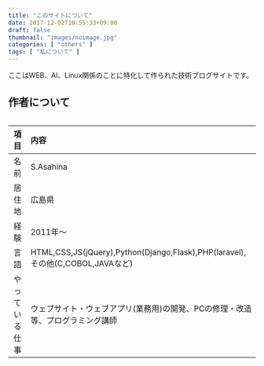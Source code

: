```yaml
---
title: "このサイトについて"
date: 2017-12-02T10:55:33+09:00
draft: false
thumbnail: "images/noimage.jpg"
categories: [ "others" ]
tags: [ "私について" ]
---
```


ここはWEB、AI、Linux関係のことに特化して作られた技術ブログサイトです。


## 作者について

<div class="img-center"><img src="/img/nautilus.jpg" alt=""></div>

|項目|内容|
|:--:|:--|
|名前|S.Asahina|
|居住地|広島県|
|経験|2011年〜|
|言語|HTML,CSS,JS(jQuery),Python(Django,Flask),PHP(laravel),その他(C,COBOL,JAVAなど)|
|やっている仕事|ウェブサイト・ウェブアプリ(業務用)の開発、PCの修理・改造等、プログラミング講師|

